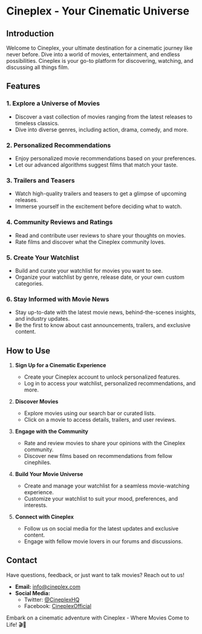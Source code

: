 # Cineplex - Your Cinematic Universe

## Introduction

Welcome to Cineplex, your ultimate destination for a cinematic journey like never before. Dive into a world of movies, entertainment, and endless possibilities. Cineplex is your go-to platform for discovering, watching, and discussing all things film.

## Features

### 1. **Explore a Universe of Movies**
   - Discover a vast collection of movies ranging from the latest releases to timeless classics.
   - Dive into diverse genres, including action, drama, comedy, and more.

### 2. **Personalized Recommendations**
   - Enjoy personalized movie recommendations based on your preferences.
   - Let our advanced algorithms suggest films that match your taste.

### 3. **Trailers and Teasers**
   - Watch high-quality trailers and teasers to get a glimpse of upcoming releases.
   - Immerse yourself in the excitement before deciding what to watch.

### 4. **Community Reviews and Ratings**
   - Read and contribute user reviews to share your thoughts on movies.
   - Rate films and discover what the Cineplex community loves.

### 5. **Create Your Watchlist**
   - Build and curate your watchlist for movies you want to see.
   - Organize your watchlist by genre, release date, or your own custom categories.

### 6. **Stay Informed with Movie News**
   - Stay up-to-date with the latest movie news, behind-the-scenes insights, and industry updates.
   - Be the first to know about cast announcements, trailers, and exclusive content.

## How to Use

1. **Sign Up for a Cinematic Experience**
   - Create your Cineplex account to unlock personalized features.
   - Log in to access your watchlist, personalized recommendations, and more.

2. **Discover Movies**
   - Explore movies using our search bar or curated lists.
   - Click on a movie to access details, trailers, and user reviews.

3. **Engage with the Community**
   - Rate and review movies to share your opinions with the Cineplex community.
   - Discover new films based on recommendations from fellow cinephiles.

4. **Build Your Movie Universe**
   - Create and manage your watchlist for a seamless movie-watching experience.
   - Customize your watchlist to suit your mood, preferences, and interests.

5. **Connect with Cineplex**
   - Follow us on social media for the latest updates and exclusive content.
   - Engage with fellow movie lovers in our forums and discussions.

## Contact

Have questions, feedback, or just want to talk movies? Reach out to us!

- **Email:** info@cineplex.com
- **Social Media:**
  - Twitter: [@CineplexHQ](https://twitter.com/CineplexHQ)
  - Facebook: [CineplexOfficial](https://www.facebook.com/CineplexOfficial)

Embark on a cinematic adventure with Cineplex - Where Movies Come to Life! 🎬🍿

